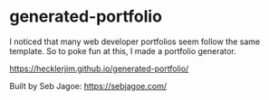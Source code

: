 # generated-portfolio

I noticed that many web developer portfolios seem follow the same template. So to poke fun at this, I made a portfolio generator.

https://hecklerjim.github.io/generated-portfolio/


Built by Seb Jagoe: https://sebjagoe.com/
